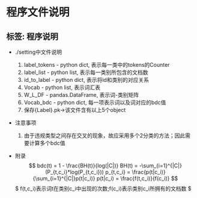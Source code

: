 # 程序文件说明
标签: 程序说明
---

- ./setting中文件说明
    1. label_tokens - python dict, 表示每一类中的tokens的Counter
    2. label_list - python list, 表示每一类别所包含的文档数
    3. id_to_label - python dict, 表示将id和类别的对应关系
    4. Vocab - python list, 表示词汇表
    5. W_L_DF -  pandas.DataFrame, 表示词-类别矩阵
    6. Vocab_bdc - python dict, 每一项表示词以及词对应的bdc值
    7. 保存{Label}.pk->该文件含有以上5个object

- 注意事项
    1. 由于违规类型之间存在交叉的现象，故应采用多个2分类的方法；因此需要计算多个bdc值

- 附录
    $$ bdc(t) = 1 - \frac{BH(t)}{log(|C|)}
    BH(t) = -\sum_{i=1}^{|C|}(P_{t,c_i}*log(P_{t,c_i}))
    p_{t,c_i} = \frac{p(t|c_i)}{\sum_{i=1}^{|C|}p(t|c_i)}
    p(t|c_i) = \frac{f(t,c_i)}{f(c_i)} $$
    $ f(t,c_i)表示词t在类别c_i中出现的次数;f(c_i)表示类别c_i所拥有的文档数 $


